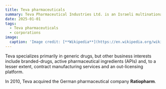 ```yaml
---
title: Teva pharmaceuticals
summary: Teva Pharmaceutical Industries Ltd. is an Israeli multinational pharmaceutical company. 
date: 2025-01-01
tags:
  - Teva pharmaceuticals
  - corporations
image:
  caption: 'Image credit: [**Wikipedia**](https://en.wikipedia.org/wiki/Teva_Pharmaceuticals#/media/File:TevaPharm.svg)'
---
```


Teva specializes primarily in generic drugs, but other business interests include branded-drugs, active pharmaceutical ingredients (APIs) and, to a lesser extent, contract manufacturing services and an out-licensing platform.

In 2010, Teva acquired the German pharmaceutical company **Ratiopharm**.



